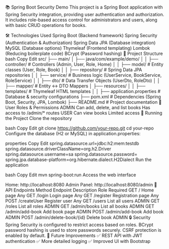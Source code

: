 📚 Spring Boot Security Demo
This project is a Spring Boot application with Spring Security integration, providing user authentication and authorization. It includes role-based access control for administrators and users, along with basic CRUD operations for books.

🛠️ Technologies Used
Spring Boot (Backend framework)
Spring Security (Authentication & Authorization)
Spring Data JPA (Database integration)
MySQL (Database options)
Thymeleaf (Frontend templating)
Lombok (Reducing boilerplate code)
BCrypt (Password hashing)
📂 Project Structure
bash
Copy
Edit
src/
 ├── main/
 │   ├── java/com/example/demo/
 │   │   ├── controller/  # Controllers (Admin, User, Role, Home)
 │   │   ├── model/       # Entity classes (User, Role, Book)
 │   │   ├── repository/  # Spring Data JPA repositories
 │   │   ├── service/     # Business logic (UserService, BookService, RoleService)
 │   │   ├── dto/         # Data Transfer Objects (UserDto, RoleDto)
 │   │   ├── mapper/      # Entity <-> DTO Mappers
 │   ├── resources/
 │   │   ├── templates/   # Thymeleaf HTML templates
 │   │   ├── application.properties  # Database & security configurations
 ├── pom.xml  # Dependencies (Spring Boot, Security, JPA, Lombok)
 ├── README.md  # Project documentation
🔑 User Roles & Permissions
ADMIN
Can add, delete, and list books
Has access to /admin/* routes
USER
Can view books
Limited access
🚀 Running the Project
Clone the repository

bash
Copy
Edit
git clone https://github.com/your-repo.git
cd your-repo
Configure the database (H2 or MySQL) in application.properties:

properties
Copy
Edit
spring.datasource.url=jdbc:h2:mem:testdb
spring.datasource.driverClassName=org.h2.Driver
spring.datasource.username=sa
spring.datasource.password=
spring.jpa.database-platform=org.hibernate.dialect.H2Dialect
Run the application

bash
Copy
Edit
mvn spring-boot:run
Access the web interface

Home: http://localhost:8080
Admin Panel: http://localhost:8080/admin
🔄 API Endpoints
Method	Endpoint	Description	Role Required
GET	/	Home page	Any
GET	/login	Login page	Any
GET	/register	Registration page	Any
POST	/createUser	Register user	Any
GET	/users	List all users	ADMIN
GET	/roles	List all roles	ADMIN
GET	/admin/books	List all books	ADMIN
GET	/admin/add-book	Add book page	ADMIN
POST	/admin/add-book	Add book	ADMIN
POST	/admin/delete-book/{id}	Delete book	ADMIN
🔒 Security
Spring Security is configured to restrict access based on roles.
BCrypt password hashing is used to store passwords securely.
CSRF protection is enabled by default.
📌 Future Improvements
✅ REST API with JWT authentication
✅ More detailed logging
✅ Improved UI with Bootstrap
